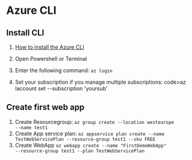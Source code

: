 # Azure CLI

## Install CLI

1. [How to install the Azure CLI](https://learn.microsoft.com/en-us/cli/azure/install-azure-cli?WT.mc_ID=MSIgnite-session-pierrer)

1. Open Powershell or Terminal
1. Enter the following command: <code>az login</code>
1. Set your subscription if you manage multiple subscriptions: code>az laccount set --subscription 'yoursub'</code>

## Create first web app

1. Create Resourcegroup: <code>az group create --location westeurope --name test1</code>
1. Create App service plan: <code>az appservice plan create --name TestWebServicePlan --resource-group test1 --sku FREE</code>
1. Create WebApp <code>az webapp create --name "FirstDemoWebApp" --resource-group test1 --plan TestWebServicePlan</code>
